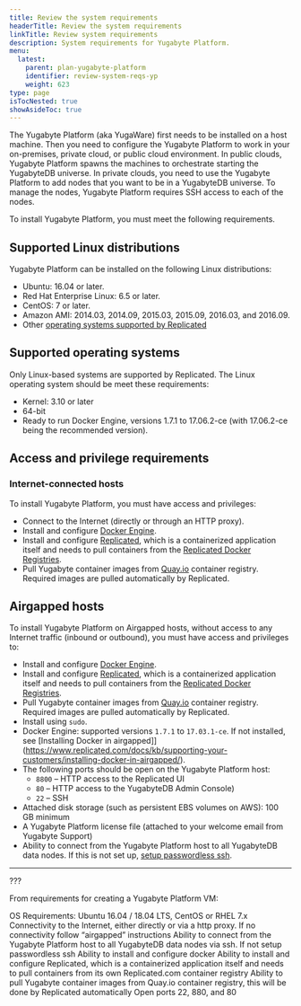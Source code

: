```yaml
---
title: Review the system requirements
headerTitle: Review the system requirements
linkTitle: Review system requirements
description: System requirements for Yugabyte Platform.
menu:
  latest:
    parent: plan-yugabyte-platform
    identifier: review-system-reqs-yp
    weight: 623
type: page
isTocNested: true
showAsideToc: true
---
```


The Yugabyte Platform (aka YugaWare) first needs to be installed on a host machine. Then you need to configure the Yugabyte Platform to work in your on-premises, private cloud, or public cloud environment. In public clouds, Yugabyte Platform spawns the machines to orchestrate starting the YugabyteDB universe. In private clouds, you need to use the Yugabyte Platform to add nodes that you want to be in a YugabyteDB universe. To manage the nodes, Yugabyte Platform requires SSH access to each of the nodes.

To install Yugabyte Platform, you must meet the following requirements.

## Supported Linux distributions

Yugabyte Platform can be installed on the following Linux distributions:

- Ubuntu: 16.04 or later.
- Red Hat Enterprise Linux: 6.5 or later.
- CentOS: 7 or later.
- Amazon AMI: 2014.03, 2014.09, 2015.03, 2015.09, 2016.03, and 2016.09.
- Other [operating systems supported by Replicated](https://www.replicated.com/docs/distributing-an-application/supported-operating-systems/)

## Supported operating systems

Only Linux-based systems are supported by Replicated. The Linux operating system should be meet these requirements:

- Kernel: 3.10 or later
- 64-bit
- Ready to run Docker Engine, versions 1.7.1 to 17.06.2-ce (with 17.06.2-ce being the recommended version). 

## Access and privilege requirements

### Internet-connected hosts

To install Yugabyte Platform, you must have access and privileges:

- Connect to the Internet (directly or through an HTTP proxy).
- Install and configure [Docker Engine](https://docs.docker.com/engine/).
- Install and configure [Replicated](https://www.replicated.com/), which is a containerized application itself and needs to pull containers from the [Replicated Docker Registries](https://help.replicated.com/docs/native/getting-started/docker-registries/).
- Pull Yugabyte container images from [Quay.io](https://quay.io/) container registry. Required images are pulled automatically by Replicated.

## Airgapped hosts

To install Yugabyte Platform on Airgapped hosts, without access to any Internet traffic (inbound or outbound), you must have access and privileges to:

- Install and configure [Docker Engine](https://docs.docker.com/engine/).
- Install and configure [Replicated](https://www.replicated.com/), which is a containerized application itself and needs to pull containers from the [Replicated Docker Registries](https://help.replicated.com/docs/native/getting-started/docker-registries/).
- Pull Yugabyte container images from [Quay.io](https://quay.io/) container registry. Required images are pulled automatically by Replicated.
- Install using `sudo`.
- Docker Engine: supported versions `1.7.1` to `17.03.1-ce`. If not installed, see [Installing Docker in airgapped]](https://www.replicated.com/docs/kb/supporting-your-customers/installing-docker-in-airgapped/).
- The following ports should be open on the Yugabyte Platform host:
  - `8800` – HTTP access to the Replicated UI
  - `80` – HTTP access to the YugabyteDB Admin Console)
  - `22` – SSH
- Attached disk storage (such as persistent EBS volumes on AWS): 100 GB minimum
- A Yugabyte Platform license file (attached to your welcome email from Yugabyte Support)
- Ability to connect from the Yugabyte Platform host to all YugabyteDB data nodes. If this is not set up, [setup passwordless ssh](#step-5-troubleshoot-yugaware).



-----------

???

From requirements for creating a Yugabyte Platform VM:

OS Requirements: Ubuntu 16.04 / 18.04 LTS, CentOS or RHEL 7.x
Connectivity to the Internet, either directly or via a http proxy. If no connectivity follow “airgapped” instructions
Ability to connect from the Yugabyte Platform host to all YugabyteDB data nodes via ssh. If not setup passwordless ssh
Ability to install and configure docker
Ability to install and configure Replicated, which is a containerized application itself and needs to pull containers from its own Replicated.com container registry
Ability to pull Yugabyte container images from Quay.io  container registry, this will be done by Replicated automatically
Open ports 22, 880, and 80